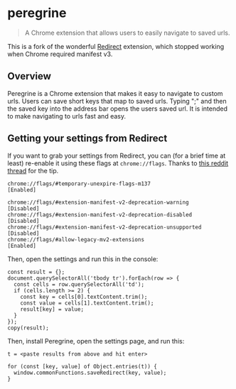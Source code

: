 # peregrine

> A Chrome extension that allows users to easily navigate to saved urls.

This is a fork of the wonderful [Redirect](https://github.com/kritts/redirect)
extension, which stopped working when Chrome required manifest v3.


## Overview 
Peregrine is a Chrome extension that makes it easy to navigate to custom urls.
Users can save short keys that map to saved urls. Typing ";" and then the saved
key into the address bar opens the users saved url. It is intended to make
navigating to urls fast and easy.


## Getting your settings from Redirect

If you want to grab your settings from Redirect, you can (for a brief time at
least) re-enable it using these flags at `chrome://flags`. Thanks to [this
reddit
thread](https://www.reddit.com/r/chrome/comments/1lx26ur/for_those_who_want_to_enable_legacy_extensions/)
for the tip.

```
chrome://flags/#temporary-unexpire-flags-m137                     [Enabled]

chrome://flags/#extension-manifest-v2-deprecation-warning         [Disabled]
chrome://flags/#extension-manifest-v2-deprecation-disabled        [Disabled]
chrome://flags/#extension-manifest-v2-deprecation-unsupported     [Disabled]
chrome://flags/#allow-legacy-mv2-extensions                       [Enabled]
```

Then, open the settings and run this in the console:

```
const result = {};
document.querySelectorAll('tbody tr').forEach(row => {
  const cells = row.querySelectorAll('td');
  if (cells.length >= 2) {
    const key = cells[0].textContent.trim();
    const value = cells[1].textContent.trim();
    result[key] = value;
  }
});
copy(result);
```

Then, install Peregrine, open the settings page, and run this:

```
t = <paste results from above and hit enter>

for (const [key, value] of Object.entries(t)) {
  window.commonFunctions.saveRedirect(key, value);
}
```
